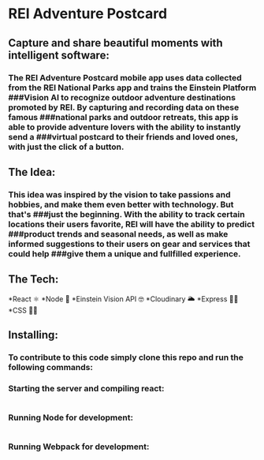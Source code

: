 # REI Adventure Postcard

## Capture and share beautiful moments with intelligent software:

### The REI Adventure Postcard mobile app uses data collected from the REI National Parks app and trains the Einstein Platform ###Vision AI to recognize outdoor adventure destinations promoted by REI. By capturing and recording data on these famous ###national parks and outdoor retreats, this app is able to provide adventure lovers with the ability to instantly send a ###virtual postcard to their friends and loved ones, with just the click of a button. 

## The Idea:

### This idea was inspired by the vision to take passions and hobbies, and make them even better with technology. But that's ###just the beginning. With the ability to track certain locations their users favorite, REI will have the ability to predict ###product trends and seasonal needs, as well as make informed suggestions to their users on gear and services that could help ###give them a unique and fullfilled experience. 

## The Tech:

*React ⚛
*Node 📐
*Einstein Vision API 🤓
*Cloudinary 🌥
*Express 🏃🏻
*CSS 💅🏽

## Installing:

### To contribute to this code simply clone this repo and run the following commands:

### Starting the server and compiling react:
``` npm run start 
```

### Running Node for development:
``` npm run devstart
```
### Running Webpack for development: 
``` npm run dev-wp
```
